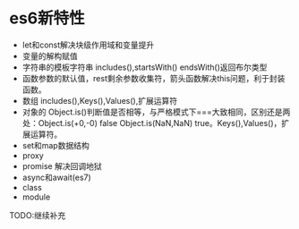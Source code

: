 # es6新特性

- let和const解决块级作用域和变量提升
- 变量的解构赋值
- 字符串的模板字符串 includes(),startsWith() endsWith()返回布尔类型
- 函数参数的默认值，rest剩余参数收集符，箭头函数解决this问题，利于封装函数。
- 数组 includes(),Keys(),Values(),扩展运算符
- 对象的 Object.is()判断值是否相等，与严格模式下===大致相同，区别还是两处：Object.is(+0,-0) false Object.is(NaN,NaN) true。Keys(),Values()，扩展运算符。
- set和map数据结构
- proxy
- promise 解决回调地狱
- async和await(es7)
- class
- module
<p>TODO:继续补充</p>

